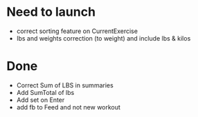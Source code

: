 # Need to launch
- correct sorting feature on CurrentExercise
- lbs and weights correction (to weight) and include lbs & kilos

# Done
- Correct Sum of LBS in summaries
- Add SumTotal of lbs
- Add set on Enter
- add fb to Feed and not new workout